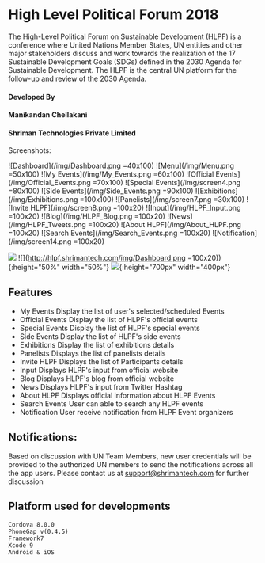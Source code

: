 # High Level Political Forum 2018
The High-Level Political Forum on Sustainable Development (HLPF) is a conference where United Nations Member States, UN entities and other major stakeholders discuss and work towards the realization of the 17 Sustainable Development Goals (SDGs) defined in the 2030 Agenda for Sustainable Development. The HLPF is the central UN platform for the follow-up and review of the 2030 Agenda.
####  Developed By
####  Manikandan Chellakani
#### Shriman Technologies Private Limited

Screenshots:

![Dashboard](/img/Dashboard.png  =40x100)
![Menu](/img/Menu.png =50x100)
![My Events](/img/My_Events.png =60x100)
![Official Events](/img/Official_Events.png =70x100)
![Special Events](/img/screen4.png =80x100)
![Side Events](/img/Side_Events.png =90x100)
![Exhibitions](/img/Exhibitions.png =100x100)
![Panelists](/img/screen7.png =30x100)
![Invite HLPF](/img/screen8.png =100x20)
![Input](/img/HLPF_Input.png =100x20)
![Blog](/img/HLPF_Blog.png =100x20)
![News](/img/HLPF_Tweets.png =100x20)
![About HLPF](/img/About_HLPF.png =100x20)
![Search Events](/img/Search_Events.png =100x20)
![Notification](/img/screen14.png =100x20)

![](http://hlpf.shrimantech.com/img/HLPF-Img1.png)
![](http://hlpf.shrimantech.com/img/Dashboard.png =100x20)){:height="50%" width="50%"}
![](http://hlpf.shrimantech.com/img/About_HLPF.png){:height="700px" width="400px"}

## Features
  - My Events		Display the list of user's selected/scheduled Events
  - Official Events		Display the list of HLPF's official events
  - Special Events		Display the list of HLPF's special events
  - Side Events		Display the list of HLPF's side events
  - Exhibitions		Display the list of exhibitions details
  - Panelists		Displays the list of panelists details
  - Invite HLPF		Displays the list of Participants details
  - Input		Displays HLPF's input from official website
  - Blog		Displays HLPF's blog from official website
  - News		Displays HLPF's input from Twitter Hashtag
  - About HLPF		Displays official information about HLPF Events
  - Search Events		User can able to search any HLPF events
  - Notification		User receive notification from HLPF Event organizers


## Notifications:
Based on discussion with UN Team Members, new user credentials will be provided to the authorized UN members to send the notifications across all the app users.
Please contact us at support@shrimantech.com for further discussion

## Platform used for developments
    Cordova 8.0.0
	PhoneGap v(0.4.5)
	Framework7
	Xcode 9
	Android & iOS

